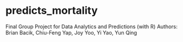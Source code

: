 # predicts_mortality

Final Group Project for Data Analytics and Predictions (with R)
Authors: Brian Bacik, Chiu-Feng Yap, Joy Yoo, Yi Yao, Yun Qing

